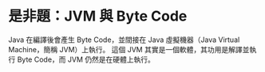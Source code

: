 # 是非題：JVM 與 Byte Code

Java 在編譯後會產生 Byte Code，並間接在 Java 虛擬機器（Java Virtual Machine，簡稱 JVM）上執行。
這個 JVM 其實是一個軟體，其功用是解譯並執行 Byte Code，而 JVM 仍然是在硬體上執行。
